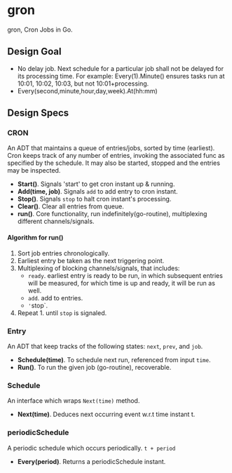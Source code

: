 # gron
gron, Cron Jobs in Go.


## Design Goal

- No delay job. Next schedule for a particular job shall not be delayed for its processing time. For example: Every(1).Minute() ensures tasks run at 10:01, 10:02, 10:03, but not 10:01+processing.
- Every(second,minute,hour,day,week).At(hh:mm)

## Design Specs

### CRON
An ADT that maintains a queue of entries/jobs, sorted by time (earliest).
Cron keeps track of any number of entries, invoking the associated func as
specified by the schedule. It may also be started, stopped and the entries
may be inspected.

- **Start()**. Signals 'start' to get cron instant up & running.
- **Add(time, job)**. Signals `add` to add entry to cron instant.
- **Stop()**. Signals `stop` to halt cron instant's processing.
- **Clear()**. Clear all entries from queue.
- **run()**. Core functionality, run indefinitely(go-routine), multiplexing different channels/signals.


#### Algorithm for run()

1. Sort job entries chronologically.
2. Earliest entry be taken as the next triggering point.
3. Multiplexing of blocking channels/signals, that includes:
   - `ready`. earliest entry is ready to be run, in which subsequent entries will be measured, for which time is up and ready, it will be run as well.
   - `add`. add to entries.
   - `'`stop`.
4. Repeat 1. until `stop` is signaled.


### Entry
An ADT that keep tracks of the following states: `next`, `prev`, and `job`.

- **Schedule(time)**. To schedule next run, referenced from input `time`.
- **Run()**. To run the given job (go-routine), recoverable.

### Schedule
An interface which wraps `Next(time)` method.
- **Next(time)**. Deduces next occurring event w.r.t time instant t.

### periodicSchedule
A periodic schedule which occurs periodically. `t + period`
- **Every(period)**. Returns a periodicSchedule instant.
